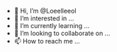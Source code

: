 - 👋 Hi, I’m @Loeelleeol
- 👀 I’m interested in ...
- 🌱 I’m currently learning ...
- 💞️ I’m looking to collaborate on ...
- 📫 How to reach me ...

<!---
Loeelleeol/Loeelleeol is a ✨ special ✨ repository because its `README.md` (this file) appears on your GitHub profile.
You can click the Preview link to take a look at your changes.
--->
